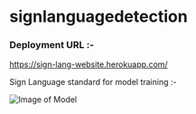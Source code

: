 # signlanguagedetection
### Deployment URL :-
https://sign-lang-website.herokuapp.com/

Sign Language standard for model training :-

![Image of Model](https://github.com/hackslash-nitp/signlanguagedetection/blob/main/hand-sign-language-numbers-collection-260nw-1280130250.jpg)
